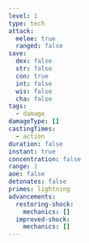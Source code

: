 ```yaml
---
level: 1
type: tech
attack:
  melee: true
  ranged: false
save:
  dex: false
  str: false
  con: true
  int: false
  wis: false
  cha: false
tags:
  - damage
damageType: []
castingTimes:
  - action
duration: false
instant: true
concentration: false
range: 1
aoe: false
detonates: false
primes: lightning
advancements:
  restoring-shock:
    mechanics: []
  improved-shock:
    mechanics: []
---
```

